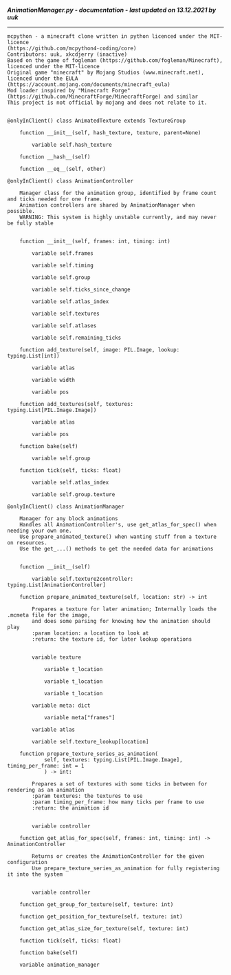 ***AnimationManager.py - documentation - last updated on 13.12.2021 by uuk***
___

    mcpython - a minecraft clone written in python licenced under the MIT-licence 
    (https://github.com/mcpython4-coding/core)
    Contributors: uuk, xkcdjerry (inactive)
    Based on the game of fogleman (https://github.com/fogleman/Minecraft), licenced under the MIT-licence
    Original game "minecraft" by Mojang Studios (www.minecraft.net), licenced under the EULA
    (https://account.mojang.com/documents/minecraft_eula)
    Mod loader inspired by "Minecraft Forge" (https://github.com/MinecraftForge/MinecraftForge) and similar
    This project is not official by mojang and does not relate to it.


    @onlyInClient() class AnimatedTexture extends TextureGroup

        function __init__(self, hash_texture, texture, parent=None)

            variable self.hash_texture

        function __hash__(self)

        function __eq__(self, other)

    @onlyInClient() class AnimationController
        
        Manager class for the animation group, identified by frame count and ticks needed for one frame.
        Animation controllers are shared by AnimationManager when possible.
        WARNING: This system is highly unstable currently, and may never be fully stable


        function __init__(self, frames: int, timing: int)

            variable self.frames

            variable self.timing

            variable self.group

            variable self.ticks_since_change

            variable self.atlas_index

            variable self.textures

            variable self.atlases

            variable self.remaining_ticks

        function add_texture(self, image: PIL.Image, lookup: typing.List[int])

            variable atlas

            variable width

            variable pos

        function add_textures(self, textures: typing.List[PIL.Image.Image])

            variable atlas

            variable pos

        function bake(self)

            variable self.group

        function tick(self, ticks: float)

            variable self.atlas_index

            variable self.group.texture

    @onlyInClient() class AnimationManager
        
        Manager for any block animations
        Handles all AnimationController's, use get_atlas_for_spec() when needing your own one.
        Use prepare_animated_texture() when wanting stuff from a texture on resources.
        Use the get_...() methods to get the needed data for animations


        function __init__(self)

            variable self.texture2controller: typing.List[AnimationController]

        function prepare_animated_texture(self, location: str) -> int
            
            Prepares a texture for later animation; Internally loads the .mcmeta file for the image,
            and does some parsing for knowing how the animation should play
            :param location: a location to look at
            :return: the texture id, for later lookup operations


            variable texture

                variable t_location

                variable t_location

                variable t_location

            variable meta: dict

                variable meta["frames"]

            variable atlas

            variable self.texture_lookup[location]

        function prepare_texture_series_as_animation(
                self, textures: typing.List[PIL.Image.Image], timing_per_frame: int = 1
                ) -> int:
            
            Prepares a set of textures with some ticks in between for rendering as an animation
            :param textures: the textures to use
            :param timing_per_frame: how many ticks per frame to use
            :return: the animation id


            variable controller

        function get_atlas_for_spec(self, frames: int, timing: int) -> AnimationController
            
            Returns or creates the AnimationController for the given configuration
            Use prepare_texture_series_as_animation for fully registering it into the system


            variable controller

        function get_group_for_texture(self, texture: int)

        function get_position_for_texture(self, texture: int)

        function get_atlas_size_for_texture(self, texture: int)

        function tick(self, ticks: float)

        function bake(self)

        variable animation_manager